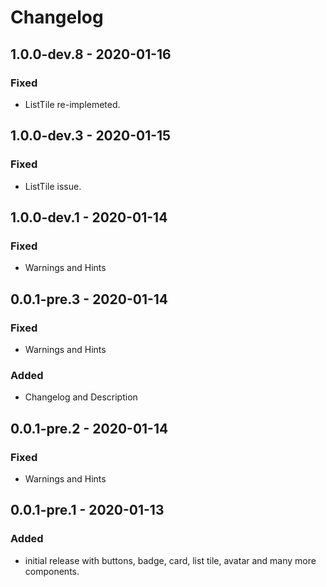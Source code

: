 # Changelog


## 1.0.0-dev.8 - 2020-01-16

### Fixed
* ListTile re-implemeted.

## 1.0.0-dev.3 - 2020-01-15

### Fixed
* ListTile issue.


## 1.0.0-dev.1 - 2020-01-14

### Fixed
* Warnings and Hints


## 0.0.1-pre.3 - 2020-01-14

### Fixed
* Warnings and Hints

### Added
* Changelog and Description


## 0.0.1-pre.2 - 2020-01-14

### Fixed
* Warnings and Hints


## 0.0.1-pre.1 - 2020-01-13

### Added
* initial release with buttons, badge, card, list tile, avatar and many more components.